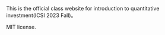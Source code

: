 This is the official class website for introduction to quantitative investment(ICSI 2023 Fall)。

MIT license.

